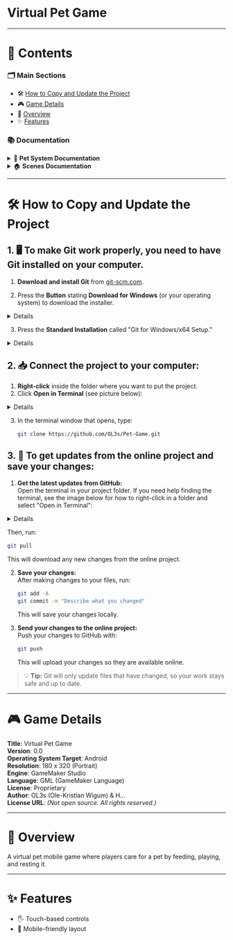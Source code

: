# Virtual Pet Game

---
# 📑 Contents

### 🗂️ Main Sections
- 🛠️ [How to Copy and Update the Project](#️-how-to-copy-and-update-the-project)
- 🎮 [Game Details](#-game-details)
- 📝 [Overview](#-overview)
- ✨ [Features](#-features)

### 📚 Documentation

<details>
<summary>🐾 <b>Pet System Documentation</b></summary>

- 📄 [Overview](Documentation/Pet-System/Overview.md)
- 😊 [Mood](Documentation/Pet-System/Mood.md)
- 🍖 [Food](Documentation/Pet-System/Food.md)
- 🤝 [Interact](Documentation/Pet-System/Interact.md)
- 🧠 [Personality](Documentation/Pet-System/Personality.md)
- 📊 [Stats](Documentation/Pet-System/Stats.md)
- 🏨 [Hotel](Documentation/Pet-System/Hotel.md)
- 🩺 [Vet](Documentation/Pet-System/Vet.md)

</details>

<details>
<summary>🏠 <b>Scenes Documentation</b></summary>

- 📄 [Overview](Documentation/Scenes/Overview.md)
- 🏡 [Home](Documentation/Scenes/Home.md)
  - 🛁 [Bathing](Documentation/Scenes/Bathing.md)
  - 🔍 [Closeup](Documentation/Scenes/Closeup.md)
- 🏨 [Hotel](Documentation/Scenes/Hotel.md)
- 🗺️ [Map](Documentation/Scenes/Map.md)
- 🏪 [Store](Documentation/Scenes/Store.md)
- 🩺 [Vet](Documentation/Scenes/Vet.md)
- 🖼️ [Wireframes](Documentation/Scenes/Wireframes.md)

</details>

---
# 🛠️ How to Copy and Update the Project

## 1. 🖥️ **To make Git work properly, you need to have Git installed on your computer.**

1. **Download and install Git** from [git-scm.com](https://git-scm.com/downloads).

2. Press the **Button** stating **Download for Windows** (or your operating system) to download the installer.
<details>

![Download](/Git-Manual/image-1.png)

</details>

3. Press the **Standard Installation** called "Git for Windows/x64 Setup." 
<details>

![Standard Installation](/Git-Manual/image-2.png)

</details>

## 2. 📥 **Connect the project to your computer:**

1. **Right-click** inside the folder where you want to put the project.
2. Click **Open in Terminal** (see picture below):
<details>

![Open in Terminal](/Git-Manual/image.png)

</details>

3. In the terminal window that opens, type:
   ```bash
   git clone https://github.com/OL3s/Pet-Game.git
   ```

## 3. 💾 **To get updates from the online project and save your changes:**

1. **Get the latest updates from GitHub:**  
   Open the terminal in your project folder. If you need help finding the terminal, see the image below for how to right-click in a folder and select "Open in Terminal":

<details>

![Open in Terminal](/Git-Manual/image.png)

</details>

   Then, run:
   ```bash
   git pull
   ```
   This will download any new changes from the online project.

2. **Save your changes:**  
   After making changes to your files, run:
   ```bash
   git add -A
   git commit -m "Describe what you changed"
   ```
   This will save your changes locally.

3. **Send your changes to the online project:**  
   Push your changes to GitHub with:
   ```bash
   git push
   ```
   This will upload your changes so they are available online.

> 💡 **Tip:** Git will only update files that have changed, so your work stays safe and up to date.


---
# 🎮 Game Details

**Title**: Virtual Pet Game  
**Version**: 0.0  
**Operating System Target**: Android  
**Resolution**: 180 x 320 (Portrait)  
**Engine**: GameMaker Studio  
**Language**: GML (GameMaker Language)  
**License**: Proprietary  
**Author**: OL3s (Ole-Kristian Wigum) & H...  
**License URL**: *(Not open source. All rights reserved.)*

---
# 📝 Overview
A virtual pet mobile game where players care for a pet by feeding, playing, and resting it.

---
# ✨ Features
- 🖐️ Touch-based controls
- 📱 Mobile-friendly layout
